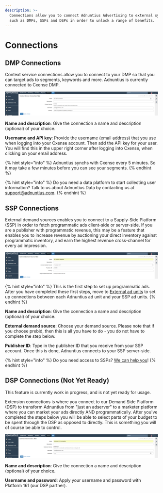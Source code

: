 ```yaml
---
description: >-
  Connections allow you to connect Adnuntius Advertising to external systems
  such as DMPs, SSPs and DSPs in order to unlock a range of benefits.
---
```


# Connections

## DMP Connections

Context service connections allow you to connect to your DMP so that you can target ads to segments, keywords and more. Adnuntius is currently connected to Cxense DMP.

![Context service connection](../../../.gitbook/assets/201811-reports-admin-context-service-connection.png)

**Name and description**: Give the connection a name and description \(optional\) of your choice.

**Username and API key**: Provide the username \(email address\) that you use when logging into your Cxense account. Then add the API key for your user. You will find this in the upper right corner after logging into Cxense, when clicking on your email address.

{% hint style="info" %}
Adnuntius synchs with Cxense every 5 minutes. So it may take a few minutes before you can see your segments.
{% endhint %}

{% hint style="info" %}
Do you need a data platform to start collecting user information? Talk to us about Adnuntius Data by contacting us at [support@adnuntius.com](mailto:support@adnuntius.com). 
{% endhint %}

## SSP Connections

External demand sources enables you to connect to a Supply-Side Platform \(SSP\) in order to fetch programmatic ads client-side or server-side. If you are a publisher with programmatic revenue, this may be a feature that enables you to increase revenue by auctioning your direct inventory against programmatic inventory, and earn the highest revenue cross-channel for every ad impression.

![External demand source setup example](../../../.gitbook/assets/201811-reports-admin-external-demand-source.png)

{% hint style="info" %}
This is the first step to set up programmatic ads. After you have completed these first steps, move to [External ad units](../inventory/#external-ad-unit) to set up connections between each Adnuntius ad unit and your SSP ad units.
{% endhint %}

**Name and description**: Give the connection a name and description \(optional\) of your choice.

**External demand source**: Choose your demand source. Please note that if you choose prebid, then this is all you have to do - you do not have to complete the step below.

**Publisher ID**: Type in the publisher ID that you receive from your SSP account. Once this is done, Adnuntius connects to your SSP server-side.

{% hint style="info" %}
Do you need access to SSPs? [We can help you](https://adnuntius.com/programmatic-just-got-full-service/)! 
{% endhint %}

## DSP Connections \(Not Yet Ready\)

This feature is currently work in progress, and is not yet ready for usage.

Extension connections is where you connect to our Demand Side Platform \(DSP\) to transform Adnuntius from "just an adserver" to a marketer platform where you can market your ads directly AND programmatically. After you've completed the steps below you will be able to select parts of your budget to be spent through the DSP as opposed to directly. This is something you will of course be able to control.

![Extension connection setup](../../../.gitbook/assets/201811-reports-admin-extension-connection.png)

**Name and description**: Give the connection a name and description \(optional\) of your choice.

**Username and password**: Apply your username and password with Platform 161 \(our DSP partner\).


